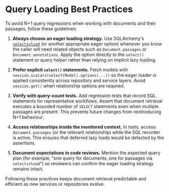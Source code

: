 # Query Loading Best Practices

To avoid N+1 query regressions when working with documents and their passages,
follow these guidelines:

1. **Always choose an eager loading strategy.**
   Use SQLAlchemy's [`selectinload`](https://docs.sqlalchemy.org/en/20/orm/queryguide/relationships.html#sqlalchemy.orm.selectinload)
   (or another appropriate eager option) whenever you know the caller will need
   related objects such as `Document.passages` or `Document.annotations`.
   Apply the option directly to the `select()` statement or query helper rather
   than relying on implicit lazy loading.

2. **Prefer explicit `select()` statements.**
   Fetch models with `session.scalars(select(Model).options(...))` so the eager
   loader is applied consistently across repository and service layers. Avoid
   `session.get()` when relationship options are required.

3. **Verify with query-count tests.**
   Add regression tests that record SQL statements for representative workflows.
   Assert that document retrieval executes a bounded number of `SELECT`
   statements even when multiple passages are present. This prevents future
   changes from reintroducing N+1 behaviour.

4. **Access relationships inside the monitored context.**
   In tests, access `document.passages` (or the relevant relationship) while the
   SQL recorder is active. This ensures that deferred lazy loads would be
   detected by the assertions.

5. **Document expectations in code reviews.**
   Mention the expected query plan (for example, "one query for documents, one
   for passages via `selectinload`") so reviewers can confirm the eager loading
   strategy remains intact.

Following these practices keeps document retrieval predictable and efficient as
new services or repositories evolve.

